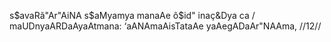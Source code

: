 s$avaRã"Ar"AiNA s$aMyamya manaAe ô$id" inaç&Dya ca /
maUDnyaARDaAyaAtmana: ‘aANAmaAisTataAe yaAegADaAr"NAAma, //12//